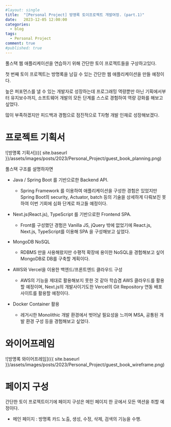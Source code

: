 ```yaml
---
#layout: single
title:	"[Personal Project] 방명록 토이프로젝트 개발여정. (part.1)"
date:	2023-12-05 12:00:00
categories:
  - blog
tags:
  - Personal Project
comment: true
#published: true 
---
```

풀스택 웹 애플리케이션을 연습하기 위해 간단한 토이 프로젝트들을 구상하고있다.

첫 번째 토이 프로젝트는 방명록을 남길 수 있는 간단한 웹 애플리케이션을 만들 예정이다.

높은 퍼포먼스를 낼 수 있는 개발자로 성장하는데 프로그래밍 역량뿐만 아닌 기획에서부터 유지보수까지,
소프트웨어 개발의 모든 단계를 스스로 경험하여 역량 강화를 해보고 싶었다.

많이 부족하겠지만 피드백과 경험으로 점진적으로 T자형 개발 인재로 성장해보겠다.


# 프로젝트 기획서
![방명록 기획서]({{ site.baseurl }}/assets/images/posts/2023/Personal_Project/guest_book_planning.png)

풀스택 구조를 설명하자면
- Java / Spring Boot 를 기반으로한 Backend API.
  - Spring Framework 를 이용하여 애플리케이션을 구성한 경험은 있었지만 Spring Boot의 security, Actuator, batch 등의 기술을 상세하게 다뤄보진 못하여
    이번 기회에 심화 단계로 파고들 예정이다.
  
- Next.js(React.js), TypeScript 를 기반으로한 Frontend SPA.
  - Front를 구성했던 경험은 Vanilla JS, jQuery 밖에 없었기에 
  React.js, Next.js, TypeScript를 이용해 SPA 을 구성해보고 싶었다.

- MongoDB NoSQL
  - RDBMS 만을 사용해왔지만 수평적 확장에 용이한 NoSQL을 경험해보고 싶어 MongoDB로 DB를 구축할 계획이다.
  
- AWS와 Vercel을 이용한 백엔드/프론트엔드 클라우드 구성
  - AWS의 기능을 제대로 활용해보지 못한 것 같아 학습겸 AWS 클라우드를 활용할 예정이며, 
  Next.js의 개발사이기도한 Vercel의 Git Repository 연동 배포 사이트를 활용할 예정이다.

- Docker Container 활용
  - 레거시한 Monolithic 개발  환경에서 벗어날 필요성을 느끼며 MSA, 공통된 개발 환경 구성 등을 경험해보고 싶었다.

# 와이어프레임
![방명록 와이어프레임]({{ site.baseurl }}/assets/images/posts/2023/Personal_Project/guest_book_wireframe.png)

# 페이지 구성
간단한 토이 프로젝트이기에 페이지 구성은 메인 페이지 한 곳에서 모든 액션을 취할 예정이다.

- 메인 페이지 : 방명록 카드 노출, 생성, 수정, 삭제, 검색의 기능을 수행.
